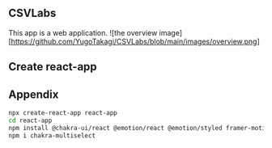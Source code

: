## CSVLabs
This app is a web application.
![the overview image][https://github.com/YugoTakagi/CSVLabs/blob/main/images/overview.png]

## Create react-app



## Appendix

```bash
npx create-react-app react-app
cd react-app
npm install @chakra-ui/react @emotion/react @emotion/styled framer-motion apexcharts react-apexcharts
npm i chakra-multiselect
```


